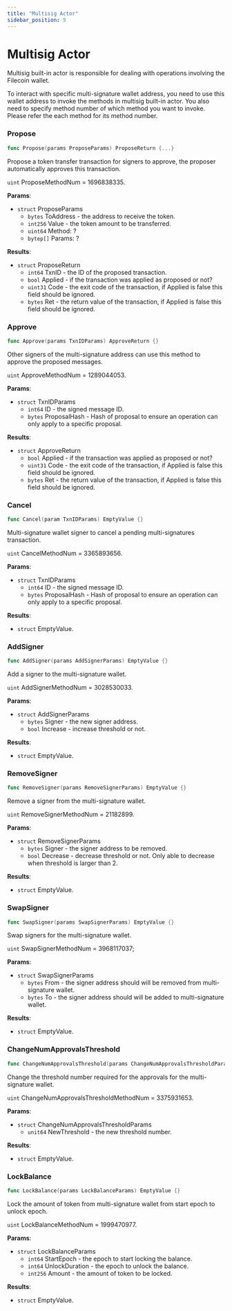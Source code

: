 ```yaml
---
title: "Multisig Actor"
sidebar_position: 5
---
```


# Multisig Actor

Multisig built-in actor is responsible for dealing with operations involving the Filecoin wallet.

To interact with specific multi-signature wallet address, you need to use this wallet address to invoke the methods in multisig built-in actor. You also need to specify method number of which method you want to invoke. Please refer the each method for its method number.

### Propose

```go
func Propose(params ProposeParams) ProposeReturn {...}
```

Propose a token transfer transaction for signers to approve, the proposer automatically approves this transaction. 

`uint` ProposeMethodNum = 1696838335.

**Params**:

+ `struct` ProposeParams
  + `bytes` ToAddress - the address to receive the token.
  + `int256` Value - the token amount to be transferred.
  + `uint64` Method: ?
  + `bytep[]` Params: ?

**Results**:

+ `struct` ProposeReturn
  + `int64` TxnID - the ID of the proposed transaction.
  + `bool` Applied - if the transaction was applied as proposed or not?
  + `uint31` Code - the exit code of the transaction, if Applied is false this field should be ignored.
  + `bytes` Ret - the return value of the transaction, if Applied is false this field should be ignored.


### Approve

```go
func Approve(params TxnIDParams) ApproveReturn {}
```

Other signers of the multi-signature address can use this method to approve the proposed messages. 

`uint` ApproveMethodNum = 1289044053.

**Params**:

+ `struct` TxnIDParams
  + `int64` ID - the signed message ID.
  + `bytes` ProposalHash - Hash of proposal to ensure an operation can only apply to a specific proposal.


**Results**:

+ `struct` ApproveReturn
  + `bool` Applied - if the transaction was applied as proposed or not?
  + `uint31` Code - the exit code of the transaction, if Applied is false this field should be ignored.
  + `bytes` Ret - the return value of the transaction, if Applied is false this field should be ignored.


### Cancel

```go
func Cancel(param TxnIDParams) EmptyValue {}
```

Multi-signature wallet signer to cancel a pending multi-signatures transaction.

`uint` CancelMethodNum = 3365893656.

**Params**:

+ `struct` TxnIDParams
  + `int64` ID - the signed message ID.
  + `bytes` ProposalHash - Hash of proposal to ensure an operation can only apply to a specific proposal.

**Results**:

+ `struct` EmptyValue.

### AddSigner

```go
func AddSigner(params AddSignerParams) EmptyValue {}
```

Add a signer to the multi-signature wallet.

`uint` AddSignerMethodNum = 3028530033.

**Params**:

+ `struct` AddSignerParams
  + `bytes` Signer - the new signer address.
  + `bool` Increase - increase threshold or not.


**Results**:

+ `struct` EmptyValue.

### RemoveSigner

```go
func RemoveSigner(params RemoveSignerParams) EmptyValue {}
```

Remove a signer from the multi-signature wallet.

`uint` RemoveSignerMethodNum = 21182899.

**Params**:

+ `struct` RemoveSignerParams
  + `bytes` Signer - the signer address to be removed.
  + `bool` Decrease - decrease threshold or not. Only able to decrease when threshold is larger than 2.

**Results**:

+ `struct` EmptyValue.

### SwapSigner

```go
func SwapSigner(params SwapSignerParams) EmptyValue {}
```

Swap signers for the multi-signature wallet.

`uint` SwapSignerMethodNum = 3968117037;

**Params**:

+ `struct` SwapSignerParams
  + `bytes` From - the signer address should will be removed from multi-signature wallet.
  + `bytes` To - the signer address should will be added to multi-signature wallet.


**Results**:

+ `struct` EmptyValue.

### ChangeNumApprovalsThreshold

```go
func ChangeNumApprovalsThreshold(params ChangeNumApprovalsThresholdParams) EmptyValue {}
```

Change the threshold number required for the approvals for the multi-signature wallet.

`uint` ChangeNumApprovalsThresholdMethodNum = 3375931653.

**Params**:

+ `struct` ChangeNumApprovalsThresholdParams
  + `unit64` NewThreshold - the new threshold number.


**Results**:

+ `struct` EmptyValue.

### LockBalance

```go
func LockBalance(params LockBalanceParams) EmptyValue {}
```

Lock the amount of token from multi-signature wallet from start epoch to unlock epoch.

`uint` LockBalanceMethodNum = 1999470977.

**Params**:

+ `struct` LockBalanceParams
  + `int64` StartEpoch - the epoch to start locking the balance.
  + `int64` UnlockDuration - the epoch to unlock the balance.
  + `int256` Amount - the amount of token to be locked.


**Results**:

+ `struct` EmptyValue.
